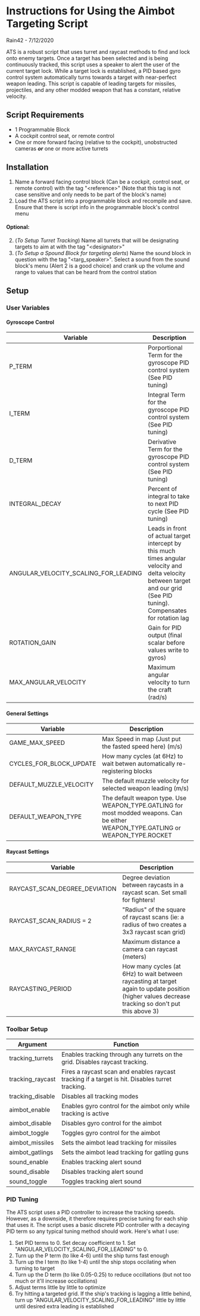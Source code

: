 # Instructions for Using the Aimbot Targeting Script #
Rain42 - 7/12/2020

ATS is a robust script that uses turret and raycast methods to find and lock onto enemy targets. Once a target has been selected and is being continuously tracked, this script uses a speaker to alert the user of the current target lock. While a target lock is established, a PID based gyro control system automatically turns towards a target with near-perfect weapon leading. This script is capable of leading targets for missiles, projectiles, and any other modded weapon that has a constant, relative velocity.

## Script Requirements ##

- 1 Programmable Block
- A cockpit control seat, or remote control
- One or more forward facing (relative to the cockpit), unobstructed cameras ***or*** one or more active turrets

## Installation ##
1. Name a forward facing control block (Can be a cockpit, control seat, or remote control) with the tag "&lt;reference&gt;" (Note that this tag is not case sensitive and only needs to be part of the block's name)
2. Load the ATS script into a programmable block and recompile and save. Ensure that there is script info in the programmable block's control menu

#### Optional: ####
2. (*To Setup Turret Tracking*) Name all turrets that will be designating targets to aim at with the tag "&lt;designator&gt;"
3. (*To Setup a Spound Block for targeting alerts*) Name the sound block in question with the tag "&lt;targ_speaker&gt;". Select a sound from the sound block's menu (Alert 2 is a good choice) and crank up the volume and range to values that can be heard from the control station

## Setup ##
### User Variables ###
#### Gyroscope Control
Variable | Description
-------- | -----------
P_TERM | Porportional Term for the gyroscope PID control system (See PID tuning)
I_TERM | Integral Term for the gyroscope PID control system (See PID tuning)
D_TERM | Derivative Term for the gyroscope PID control system (See PID tuning)
INTEGRAL_DECAY | Percent of integral to take to next PID cycle (See PID tuning)
ANGULAR_VELOCITY_SCALING_FOR_LEADING | Leads in front of actual target  intercept by this much times angular velocity and delta velocity between target and our grid (See PID tuning). Compensates for rotation lag
ROTATION_GAIN | Gain for PID output (final scalar before values write to gyros)
MAX_ANGULAR_VELOCITY | Maximum angular velocity to turn the craft (rad/s)

#### General Settings ####
Variable | Description
-------- | -----------
GAME_MAX_SPEED | Max Speed in map (Just put the fasted speed here) (m/s)
CYCLES_FOR_BLOCK_UPDATE | How many cycles (at 6Hz) to wait betwen automatically re-registering blocks
DEFAULT_MUZZLE_VELOCITY | The default muzzle velocity for selected weapon leading (m/s)
DEFAULT_WEAPON_TYPE | The default weapon type. Use WEAPON_TYPE.GATLING for most modded weapons. Can be either WEAPON_TYPE.GATLING or WEAPON_TYPE.ROCKET

#### Raycast Settings ####
Variable | Description
-------- | -----------
RAYCAST_SCAN_DEGREE_DEVIATION | Degree deviation between raycasts in a raycast scan. Set small for fighters!
RAYCAST_SCAN_RADIUS = 2 | "Radius" of the square of raycast scans (ie: a radius of two creates a 3x3 raycast scan grid)
MAX_RAYCAST_RANGE | Maximum distance a camera can raycast (meters)
RAYCASTING_PERIOD | How many cycles (at 6Hz) to wait between raycasting at target again to update position (higher values decrease tracking so don't put this above 3)

### Toolbar Setup ###

Argument | Function
-------- | -----------
tracking_turrets | Enables tracking through any turrets on the grid. Disables raycast tracking.
tracking_raycast | Fires a raycast scan and enables raycast tracking if a target is hit. Disables turret tracking.
tracking_disable | Disables all tracking modes
aimbot_enable | Enables gyro control for the aimbot only while tracking is active
aimbot_disable | Disables gyro control for the aimbot
aimbot_toggle | Toggles gyro control for the aimbot
aimbot_missiles | Sets the aimbot lead tracking for missiles
aimbot_gatlings | Sets the aimbot lead tracking for gatling guns
sound_enable | Enables tracking alert sound
sound_disable | Disables tracking alert sound
sound_toggle | Toggles tracking alert sound

### PID Tuning ###

The ATS script uses a PID controller to increase the tracking speeds. However, as a downside, it therefore requires precise tuning for each ship that uses it. The script uses a basic discrete PID controller with a decaying PID term so any typical tuning method should work. Here's what I use:

1. Set PID terms to 0. Set decay coefficient to 1. Set "ANGULAR_VELOCITY_SCALING_FOR_LEADING" to 0.
2. Turn up the P term (to like 4-6) until the ship turns fast enough
3. Turn up the I term (to like 1-4) until the ship stops occilating when turning to target
4. Turn up the D term (to like 0.05-0.25) to reduce occillations (but not too much or it'll increase occillations)
5. Adjust terms little by little to optimize
6. Try hitting a targeted grid. If the ship's tracking is lagging a little behind, turn up "ANGULAR_VELOCITY_SCALING_FOR_LEADING" little by little until desired extra leading is established




